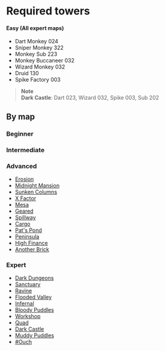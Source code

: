 # Required towers

#### Easy (All expert maps)
- Dart Monkey 024
- Sniper Monkey 322
- Monkey Sub 223
- Monkey Buccaneer 032
- Wizard Monkey 032
- Druid 130
- Spike Factory 003

> **Note**  
> **Dark Castle**: Dart 023, Wizard 032, Spike 003, Sub 202  

## By map

### Beginner

### Intermediate

### Advanced
- [Erosion](/docs/maps/advanced/erosion.md)
- [Midnight Mansion](/docs/maps/advanced/midnight_mansion.md)
- [Sunken Columns](/docs/maps/advanced/sunken_columns.md)
- [X Factor](/docs/maps/advanced/x_factor.md)
- [Mesa](/docs/maps/advanced/mesa.md)
- [Geared](/docs/maps/advanced/geared.md)
- [Spillway](/docs/maps/advanced/spillway.md)
- [Cargo](/docs/maps/advanced/cargo.md)
- [Pat's Pond](/docs/maps/advanced/pats_pond.md)
- [Peninsula](/docs/maps/advanced/peninsula.md)
- [High Finance](/docs/maps/advanced/high_finance.md)
- [Another Brick](/docs/maps/advanced/another_brick.md)

### Expert
- [Dark Dungeons](/docs/maps/expert/dark_dungeons.md)
- [Sanctuary](/docs/maps/expert/sanctuary.md)
- [Ravine](/docs/maps/expert/ravine.md)
- [Flooded Valley](/docs/maps/expert/flooded_valley.md)
- [Infernal](/docs/maps/expert/infernal.md)
- [Bloody Puddles](/docs/maps/expert/bloody_puddles.md)
- [Workshop](/docs/maps/expert/workshop.md)
- [Quad](/docs/maps/expert/quad.md)
- [Dark Castle](/docs/maps/expert/dark_castle.md)
- [Muddy Puddles](/docs/maps/expert/muddy_puddles.md)
- [#Ouch](/docs/maps/expert/ouch.md)
